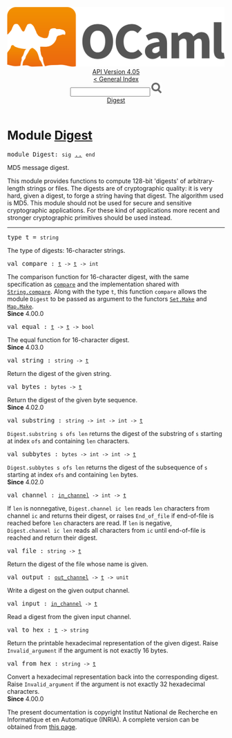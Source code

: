 <!-- ((! set title API !)) ((! set documentation !)) ((! set api !)) ((! set nobreadcrumb !)) -->
<div class="api"><header><nav class="toc brand"><a class="brand" href="https://ocaml.org/"><img src="colour-logo-gray.svg" class="svg" alt="OCaml"></a></nav><nav class="toc"><div class="toc_version"><a href="/docs" id="version-select">API Version 4.05</a></div><a href="index.html">&lt; General Index</a><div class="api_search"><input type="text" name="apisearch" id="api_search" oninput="mySearch(false);" onkeypress="this.oninput();" onclick="this.oninput();" onpaste="this.oninput();">
<img src="search_icon.svg" alt="Search" class="svg" onclick="mySearch(false)"></div>
<div id="search_results"></div><div class="toc_title"><a href="#top">Digest</a></div><ul></ul></nav></header>

<h1>Module <a href="type_Digest.html">Digest</a></h1>

<pre><span class="keyword">module</span> Digest: <code class="code"><span class="keyword">sig</span></code> <a href="Digest.html">..</a> <code class="code"><span class="keyword">end</span></code></pre><div class="info module top">
MD5 message digest.
<p>

   This module provides functions to compute 128-bit 'digests' of
   arbitrary-length strings or files. The digests are of cryptographic
   quality: it is very hard, given a digest, to forge a string having
   that digest. The algorithm used is MD5. This module should not be
   used for secure and sensitive cryptographic applications. For these
   kind of applications more recent and stronger cryptographic
   primitives should be used instead.<br>
</p></div>
<hr width="100%">

<pre><span id="TYPEt"><span class="keyword">type</span> <code class="type"></code>t</span> = <code class="type">string</code> </pre>
<div class="info ">
The type of digests: 16-character strings.<br>
</div>


<pre><span id="VALcompare"><span class="keyword">val</span> compare</span> : <code class="type"><a href="Digest.html#TYPEt">t</a> -&gt; <a href="Digest.html#TYPEt">t</a> -&gt; int</code></pre><div class="info ">
The comparison function for 16-character digest, with the same
    specification as <a href="Pervasives.html#VALcompare"><code class="code">compare</code></a> and the implementation
    shared with <a href="String.html#VALcompare"><code class="code"><span class="constructor">String</span>.compare</code></a>. Along with the type <code class="code">t</code>, this
    function <code class="code">compare</code> allows the module <code class="code"><span class="constructor">Digest</span></code> to be passed as
    argument to the functors <a href="Set.Make.html"><code class="code"><span class="constructor">Set</span>.<span class="constructor">Make</span></code></a> and <a href="Map.Make.html"><code class="code"><span class="constructor">Map</span>.<span class="constructor">Make</span></code></a>.<br>
<b>Since</b> 4.00.0<br>
</div>

<pre><span id="VALequal"><span class="keyword">val</span> equal</span> : <code class="type"><a href="Digest.html#TYPEt">t</a> -&gt; <a href="Digest.html#TYPEt">t</a> -&gt; bool</code></pre><div class="info ">
The equal function for 16-character digest.<br>
<b>Since</b> 4.03.0<br>
</div>

<pre><span id="VALstring"><span class="keyword">val</span> string</span> : <code class="type">string -&gt; <a href="Digest.html#TYPEt">t</a></code></pre><div class="info ">
Return the digest of the given string.<br>
</div>

<pre><span id="VALbytes"><span class="keyword">val</span> bytes</span> : <code class="type">bytes -&gt; <a href="Digest.html#TYPEt">t</a></code></pre><div class="info ">
Return the digest of the given byte sequence.<br>
<b>Since</b> 4.02.0<br>
</div>

<pre><span id="VALsubstring"><span class="keyword">val</span> substring</span> : <code class="type">string -&gt; int -&gt; int -&gt; <a href="Digest.html#TYPEt">t</a></code></pre><div class="info ">
<code class="code"><span class="constructor">Digest</span>.substring&nbsp;s&nbsp;ofs&nbsp;len</code> returns the digest of the substring
   of <code class="code">s</code> starting at index <code class="code">ofs</code> and containing <code class="code">len</code> characters.<br>
</div>

<pre><span id="VALsubbytes"><span class="keyword">val</span> subbytes</span> : <code class="type">bytes -&gt; int -&gt; int -&gt; <a href="Digest.html#TYPEt">t</a></code></pre><div class="info ">
<code class="code"><span class="constructor">Digest</span>.subbytes&nbsp;s&nbsp;ofs&nbsp;len</code> returns the digest of the subsequence
    of <code class="code">s</code> starting at index <code class="code">ofs</code> and containing <code class="code">len</code> bytes.<br>
<b>Since</b> 4.02.0<br>
</div>

<pre><span id="VALchannel"><span class="keyword">val</span> channel</span> : <code class="type"><a href="Pervasives.html#TYPEin_channel">in_channel</a> -&gt; int -&gt; <a href="Digest.html#TYPEt">t</a></code></pre><div class="info ">
If <code class="code">len</code> is nonnegative, <code class="code"><span class="constructor">Digest</span>.channel&nbsp;ic&nbsp;len</code> reads <code class="code">len</code>
   characters from channel <code class="code">ic</code> and returns their digest, or raises
   <code class="code"><span class="constructor">End_of_file</span></code> if end-of-file is reached before <code class="code">len</code> characters
   are read.  If <code class="code">len</code> is negative, <code class="code"><span class="constructor">Digest</span>.channel&nbsp;ic&nbsp;len</code> reads
   all characters from <code class="code">ic</code> until end-of-file is reached and return
   their digest.<br>
</div>

<pre><span id="VALfile"><span class="keyword">val</span> file</span> : <code class="type">string -&gt; <a href="Digest.html#TYPEt">t</a></code></pre><div class="info ">
Return the digest of the file whose name is given.<br>
</div>

<pre><span id="VALoutput"><span class="keyword">val</span> output</span> : <code class="type"><a href="Pervasives.html#TYPEout_channel">out_channel</a> -&gt; <a href="Digest.html#TYPEt">t</a> -&gt; unit</code></pre><div class="info ">
Write a digest on the given output channel.<br>
</div>

<pre><span id="VALinput"><span class="keyword">val</span> input</span> : <code class="type"><a href="Pervasives.html#TYPEin_channel">in_channel</a> -&gt; <a href="Digest.html#TYPEt">t</a></code></pre><div class="info ">
Read a digest from the given input channel.<br>
</div>

<pre><span id="VALto_hex"><span class="keyword">val</span> to_hex</span> : <code class="type"><a href="Digest.html#TYPEt">t</a> -&gt; string</code></pre><div class="info ">
Return the printable hexadecimal representation of the given digest.
    Raise <code class="code"><span class="constructor">Invalid_argument</span></code> if the argument is not exactly 16 bytes.<br>
</div>

<pre><span id="VALfrom_hex"><span class="keyword">val</span> from_hex</span> : <code class="type">string -&gt; <a href="Digest.html#TYPEt">t</a></code></pre><div class="info ">
Convert a hexadecimal representation back into the corresponding digest.
   Raise <code class="code"><span class="constructor">Invalid_argument</span></code> if the argument is not exactly 32 hexadecimal
   characters.<br>
<b>Since</b> 4.00.0<br>
</div>
<div class="copyright">The present documentation is copyright Institut National de Recherche en Informatique et en Automatique (INRIA). A complete version can be obtained from <a href="http://caml.inria.fr/pub/docs/manual-ocaml/">this page</a>.</div></div>